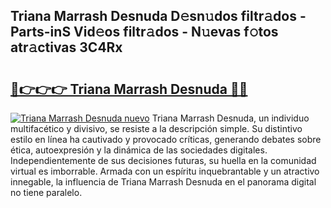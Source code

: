 ## Triana Marrash Desnuda D𝚎sn𝚞dos filtr𝚊dos - Parts-inS Vid𝚎os filtr𝚊dos - N𝚞evas f𝚘tos atr𝚊ctivas 3C4Rx

# <h2><a href="http://mb1w3sl.tromn.icu/?c=Triana+Marrash+Desnuda">🔗👉👉👉 Triana Marrash Desnuda 🔗🔗</a></h2>

[![Triana Marrash Desnuda nuevo](https://i.imgur.com/pEAQMta.gif)](http://mb1w3sl.tromn.icu/?c=Triana+Marrash+Desnuda)
Triana Marrash Desnuda, un individuo multifacético y divisivo, se resiste a la descripción simple. Su distintivo estilo en línea ha cautivado y provocado críticas, generando debates sobre ética, autoexpresión y la dinámica de las sociedades digitales. Independientemente de sus decisiones futuras, su huella en la comunidad virtual es imborrable. Armada con un espíritu inquebrantable y un atractivo innegable, la influencia de Triana Marrash Desnuda en el panorama digital no tiene paralelo.
